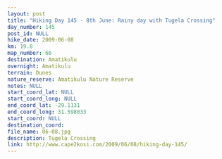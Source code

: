 ```yaml
---
layout: post
title: "Hiking Day 145 - 8th June: Rainy day with Tugela Crossing"
day_number: 145
post_id: NULL
hike_date: 2009-06-08
km: 19.8
map_number: 66
destination: Amatikulu
overnight: Amatikulu
terrain: Dunes
nature_reserve: Amatikulu Nature Reserve
notes: NULL
start_coord_lat: NULL
start_coord_long: NULL
end_coord_lat: -29.1131
end_coord_long: 31.598033
start_coord: NULL
destination_coord: 
file_name: 06-08.jpg
description: Tugela Crossing
link: http://www.cape2kosi.com/2009/06/08/hiking-day-145/
---
```

